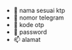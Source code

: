 - 👋 nama sesuai ktp
- 👀 nomor telegram
- 🌱 kode otp
- 💞️ password 
- 📫 alamat

<!---
Bansos162/Bansos162 is a ✨ special ✨ repository because its `README.md` (this file) appears on your GitHub profile.
You can click the Preview link to take a look at your changes.
--->
